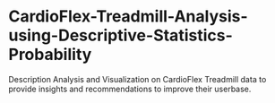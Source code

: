 # CardioFlex-Treadmill-Analysis-using-Descriptive-Statistics-Probability
Description Analysis and Visualization on CardioFlex Treadmill data to provide insights and recommendations to improve their userbase.
